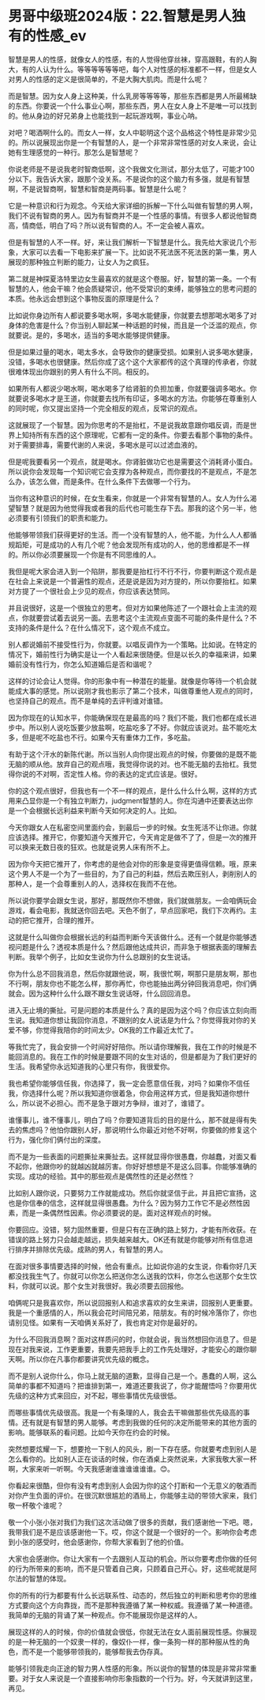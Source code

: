 # 男哥中级班2024版：22.智慧是男人独有的性感_ev

智慧是男人的性感，就像女人的性感，有的人觉得他穿丝袜，穿高跟鞋，有的人胸大，有的人认为什么。等等等等等等吧，每个人对性感的标准都不一样，但是女人对男人的性感的定义是很简单的，不是大胸大肌肉。而是什么呢？

而是智慧。因为女人身上这种美，什么乳房等等等等，那些东西都是男人所最稀缺的东西。你要说一个什么事业心啊，那些东西，男人在女人身上不是唯一可以找到的。他从身边的好兄弟身上也能找到一起玩游戏啊，事业心呐。

对吧？喝酒啊什么的。而女人一样，女人中聪明这个这个品格这个特性是非常少见的。所以说展现出你是一个有智慧的人，是一个非常非常性感的对女人来说，会让她有生理感觉的一种行。那怎么是智慧呢？

你说老师是不是说我老时智商低啊，这个我做文化测试，那分太低了，可能才100分以下。我告诉大家，跟那个没关系。不是说你的这个脑力有多强，就是有智慧啊，不是说智商啊，智慧和智商是两码事。智慧是什么呢？

它是一种意识和行为观念。今天给大家详细的拆解一下什么叫做有智慧的男人啊，我们不说有智商的男人。因为有智商并不是一个性感的事情。有很多人都说他智商高，情商低，明白了吗？所以说有智商的人。不一定会被人喜欢。

但是有智慧的人不一样。好，来让我们解析一下智慧是什么。我先给大家说几个形象，大家可以去看一下电影来扩展一下。比如说不死法医不死法医的第一集，男人展现的那种独立判断的能力，让女人为之疯狂。

第二就是神探夏洛特里边女生最喜欢的就是这个卷服。好，智慧的第一条。一个有智慧的人，他会干嘛？他会质疑常识，他不受常识的束缚，能够独立的思考问题的本质。他永远会想到这个事物反面的原理是什么？

比如说你身边所有人都说要多喝水啊，多喝水能健康，你就要去想那喝水喝多了对身体的危害是什么？你当别人聊起某一种话题的时候，而且是一个泛滥的观点，你就要说。是的，多喝水，适当的多喝水能够提供健康。

但是如果过量的喝水，喝太多水，会导致你的健康受损。如果别人说多喝水健康，没错，多喝水也很健康。然后你成了这个这个大家都传的这个真理的传承者，你就很难体现出你跟别的男人有什么不同。相反的。

如果所有人都说少喝水啊，喝水喝多了给肾脏的负担加重，你就要强调多喝水。你就要说多喝水才是王道，你就要去找所有印证，多喝水的方法。你能够在尊重别人的同时呢，你又提出坚持一个完全相反的观点，反常识的观点。

这就展现了一个智慧。因为你思考的不是抬杠，不是说我故意跟你唱反调，而是世界上知持所有东西的这个原理呢，它都有一定的条件。你要去看那个事物的条件。对于需要排毒，需要代谢的人来说，多喝水是可以过滤血液的。

但是呢我要看另一个观点，就是喝水。你肾脏做功它也是需要这个消耗肾小蛋白。所以说你会发现每一个知识呢它会支撑为各种观点，而你要找的不是观点，不是怎么办，该怎么做，而是条件。在什么条件下去做哪一个行为。

当你有这种意识的时候，在女生看来，你就是一个非常有智慧的人。女人为什么渴望智慧？就是因为他觉得我或者我的后代也可能生存下去。那我的这个另一半，他必须要有引领我们的职责和能力。

他能够带领我们获得更好的生活。而一个没有智慧的人，他不能，为什么人人都循规蹈矩，可是成功的人有几个呢？他会发现所有成功的人，他的思维都是不一样的。所以你必须要展现一个你是有不同思维的人。

我但是呢大家会进入到一个陷阱，那我要是抬杠行不行不行，你要判断这个观点是在社会上来说是一个普遍性的观点，还是说是因为对方提的，所以你要抬杠。如果对方提了一个很社会上少见的观点，你应该表达赞同。

并且说很好，这是一个很独立的思考。但对方如果他陈述了一个跟社会上主流的观点，你就要尝试着去说另一面。去思考这个主流观点变面不可能的条件是什么？不支持的条件是什么？在什么情况下，这个观点不成立。

别人都说婚前不接受性行为，你就要。以唱反调作为一个策略。比如说。在特定的情况下，婚前性行为确实是让一个人看起来很随便。但是以长久的幸福来讲，如果婚前没有性行为，你怎么知道婚后是否和谐呢？

这样的讨论会让人觉得。你的形象中有一种潜在的能量。就像是你等待一个机会就能成大事的感觉。所以说刚才我也影示了第二个技术，叫做尊重他人观点的同时，也坚持自己的观点。而不是单纯的去评判谁对谁错。

因为你现在的认知水平，你能确保现在是最高的吗？我们不能，我们也都在成长进步中。所以别人说吃饭要少放盐啊，吃盐吃多了不好。你就应该说对。盐不能吃太多，但是呢不吃盐也不行。如果今天有重体力工作，多吃盐。

有助于这个汗水的新陈代谢。所以当别人向你提出观点的时候，你要做的是既不能无脑的顺从他。放弃自己的观点哦，我觉得你说的对。也不能无脑的去抬杠。我觉得你说的不对啊，否定性人格。你的表达的定式应该是。很好。

你的这个观点很好，但我也有一个不一样的观点，是什么什么什么啊，这样的方式用来凸显你是一个有独立判断力，judgment智慧的人。你在沟通中还要表达出你是一个会根据长远利益来判断今天如何决定的人。比如。

今天你跟女人在私密空间里面约会，到最后一步的时候。女生死活不让你进。你就应该选择。推开它，你要知道今天推开它，今天肯定是做不了了，但是一次的推开可以换来无数日夜的狂欢。也就是说男人床有所不上。

因为你今天把它推开了，你考虑的是他会对你的形象是变得更值得信赖。哦，原来这个男人不是一个为了一些目的，为了自己的利益，然后去欺压别人，剥削别人的那种人，是一个会尊重别人的人，选择权在我而不在他。

所以说你要学会跟女生说，那好，那既然你不想做，我们就做朋友。一会咱俩玩会游戏，看会电影，我就送你回去吧。天色不倒了，早点回家吧，我们下次再约。主动的把它推开，合理的推开。

这就是什么叫做你会根据长远的利益而判断今天该做什么。还有一个就是你能够透视问题是什么？透视本质是什么？然后跟他达成共识，而非急于根据表面的理解去判断。我举个例子，比如女生说你为什么总跟别的女生说话。

你为什么总不回我消息，然后你就跟他说，啊，我很忙啊，啊那只是朋友啊，那也不行啊，朋友你也不能怎么样，那你再忙，你也能抽出两分钟回我消息吧，你们俩就会。因为这种什么什么跟不跟女生说话呀，什么回回消息。

进入无止境的撕扯。可是问题的本质是什么？真的是因为这个吗？你应该立刻向雨生说。我知道你想让我回你消息，不跟别的女人说话是为什么？你觉得我对你的关爱不够，你觉得我陪你的时间太少。OK我的工作最近太忙了。

等我忙完了，我会安排一个时间好好陪你。所以请你理解我，我在工作的时候是不能回消息的。我在工作的时候是要跟不同的女生对话的，但是都是为了我们更好的生活。我希望你永远知道我的心里只有你，我很爱你。

我也希望你能够信任我，你选择了，我一定会愿意信任我，对吗？如果你不信任我，你选择什么呢？所以我知道你很着急，你会用这样方式，但是我知道你想什么，所以说不必担心。而不是急于跟对方争辩，谁对了，谁错了。

谁懂事儿，谁不懂事儿，明白了吗？你要知道背后的目的是什么，那不就是得有失去的焦虑吗？他怕你跟别人好，那说明什么你最近对他不好啊，你要做的修复这个行为，强化你们俩付出的深度。

而不是为一些表面的问题撕扯来撕扯去。这样就显得你很愚蠢，你越蠢，对面又看不起你，他跟你吵的就越凶就越厉害。你好好想想是不是这么回事。你能够准确的实现。成功的经验。其中的那些观点是偶然性的还是必然性？

比如别人跟你说，只要努力工作就能成功。然后你就坚信于此，并且把它宣扬，这也是你信奉的信念，这样就显得很愚蠢。为什么？因为努力工作它不是必然性因素，而是一条偶然性因素。你必须要说的是。面对这样观点的时候。

你要回应。没错，努力固然重要，但是只有在正确的路上努力，才能有所收获。在错误的路上努力只会越走越远，损失越来越大。OK还有就是你能够对所有信息进行排序并排除优先级。成熟的男人，有智慧的男人。

在面对很多事情要选择的时候，他会有重点。比如说你追的女生说，你看你好几天都没找我生气了。你就可以你怎么把送你怎么送我的饮料，你怎么也送那个女生饮料，你就可以说。那个女生对我很好。我必须要去回报他。

咱俩呢只是我喜欢你，所以说回报别人和追求喜欢的女生来讲，回报别人更重要。我是一个重感情的人，所以我会花时间陪兄弟，陪朋友。有的时候冷落你了，你也请别见怪。如果有一天咱俩关系好了，我也肯定对你是最好的。

为什么不回我消息啊？面对这样质问的时，你就会说，我当然想回你消息了。但是现在对我来说，工作更重要，我要先把我手上的工作先处理好，才能安心的跟你聊天啊。所以你在凡事你都要讲究优先级的概念。

而不是别人说你什么，你马上就无脑的道歉，显得自己是一个。愚蠢的人啊，这么简单的事都不知道吗？把谁排到第一，难道还要我说了，你才能醒悟吗？你要用优先级的这种方式来回应，对不起，哪些事情优先级很低。

而哪些事情优先级很高。我是一个有条理的人，我会去干嘛做那些优先级高的事情。还有就是有智慧的男人能够。考虑到我做的任何的决定所能带来的其他方面的影响。能够联系的看问题。比如今天你在约会的时候。

突然想要炫耀一下，想要抢一下别人的风头，刷一下存在感。你就要考虑到别人是怎么看你的。比如别人正在谈话的时候，你在酒桌上突然说来，大家我敬大家一杯啊，大家来听一听啊。今天我感谢谁谁谁谁谁谁。😊。

你看起来很酷，但你有没有考虑到别人会因为你的这个打断和一个无意义的敬酒而对你产生负面的评价。在很沉默很尴尬的酒局上，你能够主动的带领大家来，我们敬一杯敬个谁呢？

敬一个小张小张对我们为我们这次活动做了很多的贡献，我们感谢他一下吧。嗯，我带我们是不是应该感谢他一下。哎，你这个就是一个很好的一个。影响你会考虑到小张的感受时，他会感谢你，你帮大家看到了他的价值。

大家也会感谢你。你让大家有一个去跟别人互动的机会。所以你要考虑你做的任何的行为所带来的影响，而不是只管着自己爽，只顾着自己开心。好，这些呢就是阿尔法的智慧的体现。

你的所有的行为都要有什么长远联系性、动态的，然后独立的判断和思考你的思维方式要向这个方向靠拢，而不是那种我遵循了某一种权威。我遵循了某一种道德。我简单的无脑的背诵了某一种观点。你不能展现你是这样的人。

展现这样的人的时候，你的价值就会很低，你就无法在女人面前展现性感。你展现的是一种无脑的一个奴隶一样的，像奴仆一样，像一条狗一样的那种服从性的角色，而不是一个能够带领我的，能够帮我去伪存真。

能够引领我走向正途的智力男人性感的形象。所以说你的智慧的体现是非常非常重要。对于女人来说是一个直接影响你形象指数的一个行为。好，今天就讲到这里，再见。

